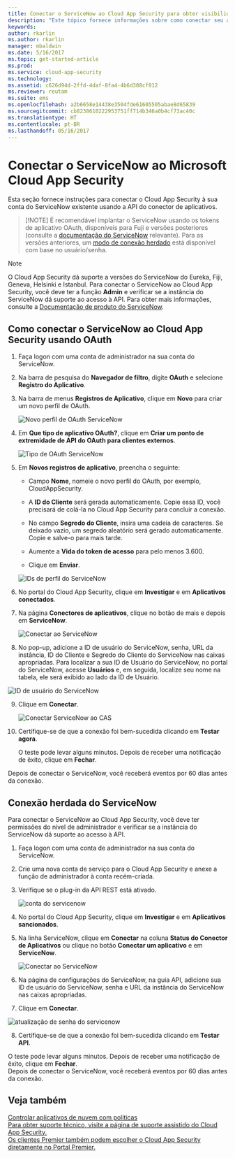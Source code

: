 ```yaml
---
title: Conectar o ServiceNow ao Cloud App Security para obter visibilidade e controle de uso | Microsoft Docs
description: "Este tópico fornece informações sobre como conectar seu aplicativo do ServiceNow ao Cloud App Security usando o conector de API."
keywords: 
author: rkarlin
ms.author: rkarlin
manager: mbaldwin
ms.date: 5/16/2017
ms.topic: get-started-article
ms.prod: 
ms.service: cloud-app-security
ms.technology: 
ms.assetid: c626d94d-2ffd-4daf-8fa4-4b6d308cf012
ms.reviewer: reutam
ms.suite: ems
ms.openlocfilehash: a2b6658e14438e3504fde61605505abae8d65839
ms.sourcegitcommit: cb8238610222953751ff714b346a0b4cf73ac40c
ms.translationtype: HT
ms.contentlocale: pt-BR
ms.lasthandoff: 05/16/2017
---
```

# <a name="connect-servicenow-to-microsoft-cloud-app-security"></a>Conectar o ServiceNow ao Microsoft Cloud App Security

Esta seção fornece instruções para conectar o Cloud App Security à sua conta do ServiceNow existente usando a API do conector de aplicativos. 

 >  [!NOTE]
>  É recomendável implantar o ServiceNow usando os tokens de aplicativo OAuth, disponíveis para Fuji e versões posteriores (consulte a [documentação do ServiceNow](http://wiki.servicenow.com/index.php?title=OAuth_Applications#gsc.tab=0) relevante). Para as versões anteriores, um [modo de conexão herdado](#legacy-servicenow-connection) está disponível com base no usuário/senha.

 > [!NOTE]  
>  O Cloud App Security dá suporte a versões do ServiceNow do Eureka, Fiji, Geneva, Helsinki e Istanbul. Para conectar o ServiceNow ao Cloud App Security, você deve ter a função **Admin** e verificar se a instância do ServiceNow dá suporte ao acesso à API.  Para obter mais informações, consulte a [Documentação de produto do ServiceNow](http://wiki.servicenow.com/index.php?title=Base_System_Roles#gsc.tab=0).
  
## <a name="how-to-connect-servicenow-to-cloud-app-security-using-oauth"></a>Como conectar o ServiceNow ao Cloud App Security usando OAuth
  
  
1.  Faça logon com uma conta de administrador na sua conta do ServiceNow.  
  
2.  Na barra de pesquisa do **Navegador de filtro**, digite **OAuth** e selecione **Registro do Aplicativo**.

3. Na barra de menus **Registros de Aplicativo**, clique em **Novo** para criar um novo perfil de OAuth.

   ![Novo perfil de OAuth ServiceNow](./media/servicenow-app-registry.png)

4. Em **Que tipo de aplicativo OAuth?**, clique em **Criar um ponto de extremidade de API do OAuth para clientes externos**.

   ![Tipo de OAuth ServiceNow](./media/servicenow-oauth-app-type.png)

5. Em **Novos registros de aplicativo**, preencha o seguinte:
    
    - Campo **Nome**, nomeie o novo perfil do OAuth, por exemplo, CloudAppSecurity. 
    
    - A **ID do Cliente** será gerada automaticamente. Copie essa ID, você precisará de colá-la no Cloud App Security para concluir a conexão.
    
    - No campo **Segredo do Cliente**, insira uma cadeia de caracteres. Se deixado vazio, um segredo aleatório será gerado automaticamente. Copie e salve-o para mais tarde. 
    
    - Aumente a **Vida do token de acesso** para pelo menos 3.600.
    
    - Clique em **Enviar**.

   ![IDs de perfil do ServiceNow](./media/servicenow-profile-ids.png)

6.  No portal do Cloud App Security, clique em **Investigar** e em **Aplicativos conectados**.  
  
7.  Na página **Conectores de aplicativos**, clique no botão de mais e depois em **ServiceNow**.  
  
     ![Conectar ao ServiceNow](./media/connect-servicenow.png "connect servicenow")  
  
8.  No pop-up, adicione a ID de usuário do ServiceNow, senha, URL da instância, ID do Cliente e Segredo do Cliente do ServiceNow nas caixas apropriadas. Para localizar a sua ID de Usuário do ServiceNow, no portal do ServiceNow, acesse **Usuários** e, em seguida, localize seu nome na tabela, ele será exibido ao lado da ID de Usuário.

![ID de usuário do ServiceNow](./media/servicenow-userid.png)
  
9.  Clique em **Conectar**.  
  
     ![Conectar ServiceNow ao CAS](./media/servicenow-portal-connect.png "Conectar ServiceNow no portal")  
  
10.  Certifique-se de que a conexão foi bem-sucedida clicando em **Testar agora**.  
  
     O teste pode levar alguns minutos. Depois de receber uma notificação de êxito, clique em **Fechar**.  
  
Depois de conectar o ServiceNow, você receberá eventos por 60 dias antes da conexão.
  
## <a name="legacy-servicenow-connection"></a>Conexão herdada do ServiceNow

Para conectar o ServiceNow ao Cloud App Security, você deve ter permissões do nível de administrador e verificar se a instância do ServiceNow dá suporte ao acesso à API.   

1.  Faça logon com uma conta de administrador na sua conta do ServiceNow.   

2.  Crie uma nova conta de serviço para o Cloud App Security e anexe a função de administrador à conta recém-criada.   

3.  Verifique se o plug-in da API REST está ativado.   

    ![conta do servicenow](./media/servicenow-account.png "conta do servicenow")   

4.  No portal do Cloud App Security, clique em **Investigar** e em **Aplicativos sancionados**.   

5.  Na linha ServiceNow, clique em **Conectar** na coluna **Status do Conector de Aplicativos** ou clique no botão **Conectar um aplicativo** e em **ServiceNow**.   

    ![Conectar ao ServiceNow](./media/connect-servicenow.png "connect servicenow")   

6.  Na página de configurações do ServiceNow, na guia API, adicione sua ID de usuário do ServiceNow, senha e URL da instância do ServiceNow nas caixas apropriadas.   

7.  Clique em **Conectar**.   

   ![atualização de senha do servicenow](./media/servicenow-update-password.png "atualização de senha do servicenow")   

8.  Certifique-se de que a conexão foi bem-sucedida clicando em **Testar API**.   
  
   O teste pode levar alguns minutos. Depois de receber uma notificação de êxito, clique em **Fechar**.   
 Depois de conectar o ServiceNow, você receberá eventos por 60 dias antes da conexão. 


## <a name="see-also"></a>Veja também  
[Controlar aplicativos de nuvem com políticas](control-cloud-apps-with-policies.md)   
[Para obter suporte técnico, visite a página de suporte assistido do Cloud App Security.](http://support.microsoft.com/oas/default.aspx?prid=16031)   
[Os clientes Premier também podem escolher o Cloud App Security diretamente no Portal Premier.](https://premier.microsoft.com/)  
  

